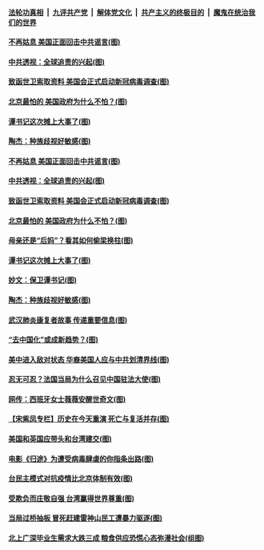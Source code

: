 

####  [法轮功真相](../../../../basic/blob/master/README.md?t=04171301) &nbsp;|&nbsp; [九评共产党](../../../../9ping.md/blob/master/README.md?t=04171301) &nbsp;|&nbsp; [解体党文化](../../../../jtdwh.md/blob/master/README.md?t=04171301)  &nbsp;|&nbsp; [共产主义的终极目的](../../../../gczydzjmd.md/blob/master/README.md?t=04171301) &nbsp;|&nbsp; [魔鬼在统治我们的世界](../../../../mgztzwmdsj.md/blob/master/README.md?t=04171301) 

#### [不再姑息 美国正面回击中共谣言(图)](../pages/p4/930081.md?t=04171301) 

#### [中共透视：全球追责的兴起(图)](../pages/p4/930078.md?t=04171301) 

#### [致函世卫索取资料 美国会正式启动新冠病毒调查(图)](../pages/p4/930079.md?t=04171301) 

#### [北京最怕的 美国政府为什么不怕？(图)](../pages/p4/930073.md?t=04171301) 

#### [谭书记这次摊上大事了(图)](../pages/p4/930080.md?t=04171301) 

#### [陶杰：种族歧视好敏感(图)](../pages/p4/929986.md?t=04171301) 

#### [不再姑息 美国正面回击中共谣言(图)](../pages/p4/930081.md?t=04171301) 

#### [中共透视：全球追责的兴起(图)](../pages/p4/930078.md?t=04171301) 

#### [致函世卫索取资料 美国会正式启动新冠病毒调查(图)](../pages/p4/930079.md?t=04171301) 

#### [北京最怕的 美国政府为什么不怕？(图)](../pages/p4/930073.md?t=04171301) 

#### [母亲还是“后妈”？看其如何偷梁换柱(图)](../pages/p4/930063.md?t=04171301) 

#### [谭书记这次摊上大事了(图)](../pages/p4/930080.md?t=04171301) 

#### [妙文：保卫谭书记(图)](../pages/p4/929988.md?t=04171301) 

#### [陶杰：种族歧视好敏感(图)](../pages/p4/929986.md?t=04171301) 

#### [武汉肺炎康复者故事 传递重要信息(图)](../pages/p4/929983.md?t=04171301) 

#### [“去中国化”或成新趋势？(图)](../pages/p4/929980.md?t=04171301) 

#### [美中进入敌对状态 华裔美国人应与中共划清界线(图)](../pages/p4/929979.md?t=04171301) 

#### [忍无可忍？法国当局为什么召见中国驻法大使(图)](../pages/p4/929975.md?t=04171301) 

#### [网传：西班牙女士薇薇安醒世奇文(图)](../pages/p4/929952.md?t=04171301) 

#### [【宋紫凤专栏】历史在今天重演 死亡与复活并存(图)](../pages/p4/929812.md?t=04171301) 

#### [美国和英国应带头和台湾建交(图)](../pages/p4/929868.md?t=04171301) 

#### [电影《归途》为遭受病毒肆虐的你指条出路(图)](../pages/p4/929865.md?t=04171301) 

#### [台民主模式对抗疫情比北京体制有效(图)](../pages/p4/929846.md?t=04171301) 

#### [受欺负而庄敬自强 台湾赢得世界尊重(图)](../pages/p4/929856.md?t=04171301) 

#### [当局过桥抽板 冒死赶建雷神山民工遭暴力驱逐(图)](../pages/p4/929849.md?t=04171301) 

#### [北上广深毕业生需求大跌三成 粮食供应恐慌心态弥漫社会(组图)](../pages/p4/929839.md?t=04171301) 

